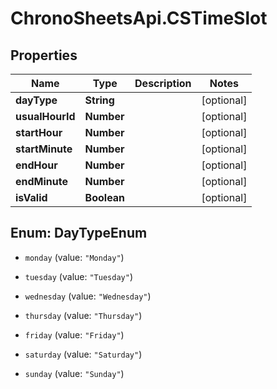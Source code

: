 # ChronoSheetsApi.CSTimeSlot

## Properties
Name | Type | Description | Notes
------------ | ------------- | ------------- | -------------
**dayType** | **String** |  | [optional] 
**usualHourId** | **Number** |  | [optional] 
**startHour** | **Number** |  | [optional] 
**startMinute** | **Number** |  | [optional] 
**endHour** | **Number** |  | [optional] 
**endMinute** | **Number** |  | [optional] 
**isValid** | **Boolean** |  | [optional] 


<a name="DayTypeEnum"></a>
## Enum: DayTypeEnum


* `monday` (value: `"Monday"`)

* `tuesday` (value: `"Tuesday"`)

* `wednesday` (value: `"Wednesday"`)

* `thursday` (value: `"Thursday"`)

* `friday` (value: `"Friday"`)

* `saturday` (value: `"Saturday"`)

* `sunday` (value: `"Sunday"`)




